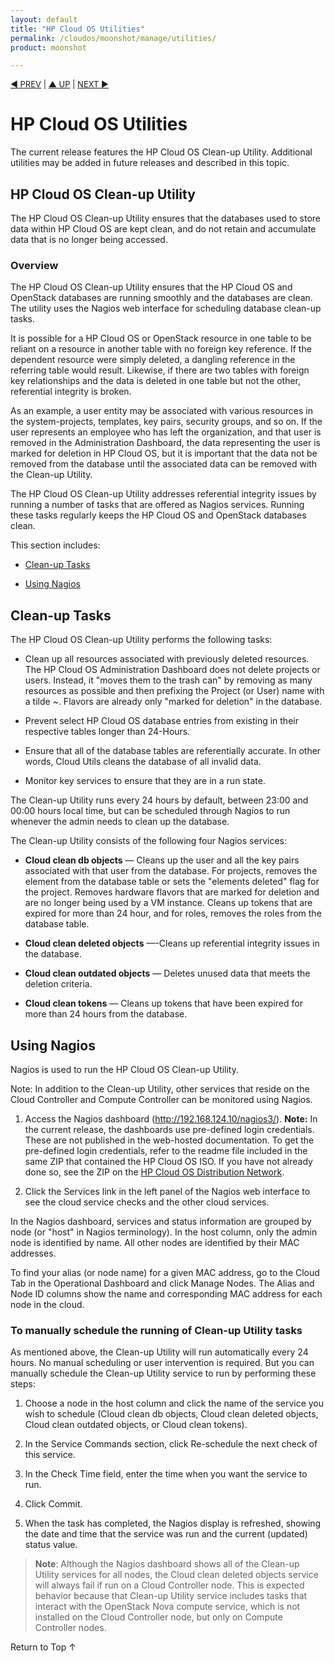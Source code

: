 ```yaml
---
layout: default
title: "HP Cloud OS Utilities"
permalink: /cloudos/moonshot/manage/utilities/
product: moonshot

---
```


<a name="_top"> </a>

<script>

function PageRefresh {
onLoad="window.refresh"
}

PageRefresh();

</script>


<p style="font-size: small;"> <a href="/cloudos/moonshot/manage/">&#9664; PREV</a> | <a href="/cloudos/moonshot/manage/">&#9650; UP</a> | <a href="/cloudos/moonshot/manage/troubleshooting/">NEXT &#9654;</a> </p>

# HP Cloud OS Utilities

The current release features the HP Cloud OS Clean-up Utility. Additional utilities may be added in future releases and described in this topic.

## HP Cloud OS Clean-up Utility
 
The HP Cloud OS Clean-up Utility ensures that the databases used to store data within HP Cloud OS are kept clean, 
and do not retain and accumulate data that is no longer being accessed. 

### Overview

The HP Cloud OS Clean-up Utility ensures that the HP Cloud OS and OpenStack databases are running smoothly and the databases are clean. 
The utility uses the Nagios web interface for scheduling database clean-up tasks.

It is possible for a HP Cloud OS or OpenStack resource in one table to be reliant on a resource in another table with 
no foreign key reference. If the dependent resource were simply deleted, a dangling reference in the referring table 
would result. Likewise, if there are two tables with foreign key relationships and the data is deleted in one table 
but not the other, referential integrity is broken. 

As an example, a user entity may be associated with various resources in the system-projects, templates, key pairs, security groups, 
and so on. If the user represents an employee who has left the organization, and that user is removed in the Administration Dashboard, 
the data representing the user is marked for deletion in HP Cloud OS, but it is important that the data not be removed from the 
database until the associated data can be removed with the Clean-up Utility.

The HP Cloud OS Clean-up Utility addresses referential integrity issues by running a number of tasks that are offered as 
Nagios services. Running these tasks regularly keeps the HP Cloud OS and OpenStack databases clean. 

This section includes:

* [Clean-up Tasks](#clean-up-tasks)

* [Using Nagios](#using-nagios)


## Clean-up Tasks

The HP Cloud OS Clean-up Utility performs the following tasks:

* Clean up all resources associated with previously deleted resources. The HP Cloud OS Administration Dashboard does not 
delete projects or users. Instead, it "moves them to the trash can" by removing as many resources as possible and then 
prefixing the Project (or User) name with a tilde ~. Flavors are already only "marked for deletion" in the database.

* Prevent select HP Cloud OS database entries from existing in their respective tables longer than 24-Hours.

* Ensure that all of the database tables are referentially accurate. In other words, Cloud Utils cleans the database of all invalid data.

* Monitor key services to ensure that they are in a run state.

The Clean-up Utility runs every 24 hours by default, between 23:00 and 00:00 hours local time, but can be scheduled 
through Nagios to run whenever the admin needs to clean up the database.

The Clean-up Utility consists of the following four Nagios services:

* **Cloud clean db objects** &mdash; Cleans up the user and all the key pairs associated with that user from the database. 
For projects, removes the element from the database table or sets the "elements deleted" flag for the project. 
Removes hardware flavors that are marked for deletion and are no longer being used by a VM instance. 
Cleans up tokens that are expired for more than 24 hour, and for roles, removes the roles from the database table.

* **Cloud clean deleted objects** &mdash;-Cleans up referential integrity issues in the database.

* **Cloud clean outdated objects** &mdash; Deletes unused data that meets the deletion criteria.

* **Cloud clean tokens** &mdash; Cleans up tokens that have been expired for more than 24 hours from the database.


## Using Nagios

Nagios is used to run the HP Cloud OS Clean-up Utility. 

Note: In addition to the Clean-up Utility, other services that reside on the Cloud Controller and Compute Controller 
can be monitored using Nagios. 

1.	Access the Nagios dashboard (http://192.168.124.10/nagios3/). **Note:** In the current release, the dashboards use pre-defined login credentials. These are not published in the web-hosted documentation. To get the pre-defined login credentials, refer to the readme file included in the same ZIP that contained the HP Cloud OS ISO. 
If you have not already done so, see the ZIP on the <a href="https://cloudos.hpwsportal.com" target="codn">HP Cloud OS Distribution Network</a>. 

2.	Click the Services link in the left panel of the Nagios web interface to see the cloud service checks and the other cloud services. 

In the Nagios dashboard, services and  status information are grouped by node (or "host" in Nagios terminology). 
In the host column, only the admin node is identified by name. All other nodes are identified by their MAC addresses. 

To find your alias (or node name) for a given MAC address, go to the Cloud Tab in the Operational Dashboard and click Manage Nodes. 
The Alias and Node ID columns show the name and corresponding MAC address for each node in the cloud. 


### To manually schedule the running of Clean-up Utility tasks

As mentioned above, the Clean-up Utility will run automatically every 24 hours. 
No manual scheduling or user intervention is required. But you can manually schedule the Clean-up Utility service to run by 
performing these steps:

1.	Choose a node in the host column and click the name of the service you wish to schedule (Cloud clean db objects, Cloud clean deleted objects, Cloud clean outdated objects, or Cloud clean tokens). 

2.	In the Service Commands section, click Re-schedule the next check of this service.

3.	In the Check Time field, enter the time when you want the service to run.

4.	Click Commit.

5.	When the task has completed, the Nagios display is refreshed, showing the date and time that the service was run and the current (updated) status value. 

> **Note**: Although the Nagios dashboard shows all of the Clean-up Utility services for all nodes, 
the Cloud clean deleted objects service will always fail if run on a Cloud Controller node. This is expected behavior 
because that Clean-up Utility service includes tasks that interact with the OpenStack Nova compute service, 
which is not installed on the Cloud Controller node, but only on Compute Controller nodes.
 
<a href="#_top" style="padding:14px 0px 14px 0px; text-decoration: none;"> Return to Top &#8593; </a>

